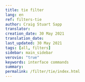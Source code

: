 ```yaml
---
title: tie filter
lang: en
ref: filters-tie
author: Craig Stuart Sapp
translator: 
creation_date: 30 May 2021
translation_date: 
last_updated: 30 May 2021
tags: [all, filters]
sidebar: main_sidebar
verovio: "true"
keywords: interface commands 
summary: 
permalink: /filter/tie/index.html
---
```










